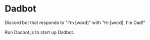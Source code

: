 # Dadbot
Discord bot that responds to "I'm [word]" with "Hi [word], I'm Dad!"

Run Dadbot.js to start up Dadbot.
